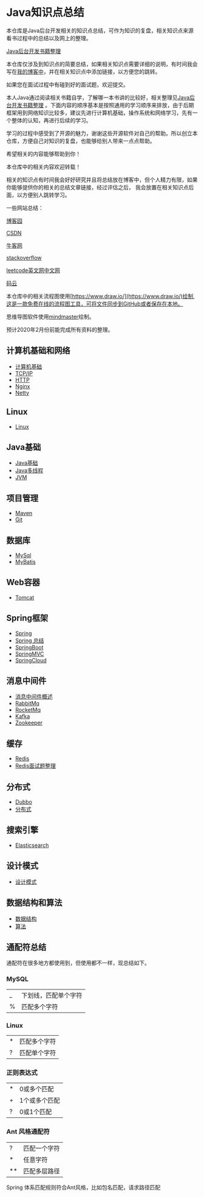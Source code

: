 # Java知识点总结
  
   本仓库是Java后台开发相关的知识点总结，可作为知识的复盘，相关知识点来源看书过程中的总结以及网上的整理。
   
   [Java后台开发书籍整理](https://github.com/lgjlife/open-source-repo-link/blob/master/README.md)
   
   本仓库仅涉及到知识点的简要总结，如果相关知识点需要详细的说明，有时间我会写在[我的博客中](https://www.cnblogs.com/lgjlife/)，并在相关知识点中添加链接，以方便您的跳转。
   
   如果您在面试过程中有碰到好的面试题，欢迎提交。
   
   本人Java通过阅读相关书籍自学，了解哪一本书讲的比较好，相关整理见[Java后台开发书籍整理](https://github.com/lgjlife/open-source-repo-link/blob/master/README.md)
   。下面内容的顺序基本是按照通用的学习顺序来排放，由于后期框架用到网络知识比较多，建议先进行计算机基础，操作系统和网络学习，先有一个整体的认知，再进行后续的学习。
     
   学习的过程中感受到了开源的魅力，谢谢这些开源软件对自己的帮助。所以创立本仓库，方便自己对知识的复盘，也能够给别人带来一点点帮助。
  
   希望相关的内容能够帮助到你！
   
   本仓库中的相关内容欢迎转载！
   
   相关的知识点有时间我会好好研究并且将总结放在博客中，但个人精力有限，如果你能够提供你的相关的总结文章链接，经过评估之后，
   我会放置在相关知识点后面，以方便别人跳转学习。
   
   一些网站总结：
   
   [博客园](https://www.cnblogs.com/)
   
   [CSDN](https://www.csdn.net/)
   
   [牛客网](https://www.nowcoder.com/)
   
   [stackoverflow](https://stackoverflow.com/)
   
   [leetcode英文网](https://leetcode.com/)[中文网](https://leetcode-cn.com/)
   
   [码云](https://gitee.com/)
   
   本仓库中的相关流程图使用[https://www.draw.io/](https://www.draw.io/)绘制,这是一款免费在线的流程图工具，可将文件同步到GitHub或者保存在本地。
   
   思维导图软件使用[mindmaster](https://www.edrawsoft.cn/download/mindmaster/)绘制。
   
   预计2020年2月份前能完成所有资料的整理。
   
## 计算机基础和网络
* [计算机基础](https://github.com/lgjlife/Java-Interview/blob/master/Network/%E8%AE%A1%E7%AE%97%E6%9C%BA%E5%9F%BA%E7%A1%80.md)
* [TCP/IP](https://github.com/lgjlife/Java-Interview/blob/master/Network/TCPIP.md)
* [HTTP](https://github.com/lgjlife/Java-Interview/blob/master/Network/Http.md)
* [Nginx](https://github.com/lgjlife/Java-Interview/blob/master/Network/Nginx.md)
* [Netty](https://github.com/lgjlife/Java-Interview/blob/master/Network/Netty.md)

## Linux
* [Linux](https://github.com/lgjlife/Java-Interview/blob/master/Linux/Linux.md)


## Java基础
* [Java基础](https://github.com/lgjlife/Java-Interview/blob/master/JavaBase/JavaBase.md)
* [Java多线程](https://github.com/lgjlife/Java-Interview/blob/master/JavaBase/JavaThread.md)
* [JVM](https://github.com/lgjlife/Java-Interview/blob/master/JavaBase/JVM.md)

## 项目管理
* [Maven](https://github.com/lgjlife/Java-Interview/blob/master/ProjectManager/Maven.md)
* [Git](https://github.com/lgjlife/Java-Interview/blob/master/ProjectManager/Git.md)

## 数据库
* [MySql](https://github.com/lgjlife/Java-Interview/blob/master/Database%2FMysql.md)
* [MyBatis](https://github.com/lgjlife/Java-Interview/blob/master/DataBase%2FMybatis.md)

## Web容器
* [Tomcat](https://github.com/lgjlife/Java-Interview/blob/master/WebContainer%2FTomcat.md)

## Spring框架
* [Spring](https://github.com/lgjlife/Java-Interview/blob/master/Spring%2FSpring.md)
* [Spring 总结](https://github.com/lgjlife/Java-Interview/blob/master/Spring/Spring.md)
* [SpringBoot](https://github.com/lgjlife/Java-Interview/blob/master/Spring%2FSpringBoot.md)
* [SpringMVC](https://github.com/lgjlife/Java-Interview/blob/master/Spring%2FSpringMVC.md)
* [SpringCloud](https://github.com/lgjlife/Java-Interview/blob/master/Spring%2FSpringCloud.md)

## 消息中间件
* [消息中间件概述](https://github.com/lgjlife/Java-Interview/blob/master/Message/message.md)
* [RabbitMq](https://github.com/lgjlife/Java-Interview/blob/master/Message/RabbitMQ.md)
* [RocketMq](https://github.com/lgjlife/Java-Interview/blob/master/Message/RocketMQ.md)
* [Kafka](https://github.com/lgjlife/Java-Interview/blob/master/Message/KAFKA.md)
* [Zookeeper](https://github.com/lgjlife/Java-Interview/blob/master/Message/Zookeeper.md)

## 缓存
*  [Redis](https://github.com/lgjlife/Java-Interview/blob/master/Cache/Redis.md)
*  [Redis面试题整理](https://github.com/lgjlife/Java-Interview/blob/master/Cache/Redis-Interview.md)
## 分布式
* [Dubbo](https://github.com/lgjlife/Java-Interview/blob/master/Distributed/Dubbo.md)
* [分布式](https://github.com/lgjlife/Java-Interview/blob/master/Distributed/Distributed.md)

## 搜索引擎
* [Elasticsearch](https://github.com/lgjlife/Java-Interview)

## 设计模式
* [设计模式](https://github.com/lgjlife/Java-Interview/blob/master/DesignPatterns/DesignPatterns.md)

## 数据结构和算法
* [数据结构](https://github.com/lgjlife/Java-Interview/blob/master/DataStructuresAndAlgorithms/DataStructures.md)
* [算法](https://github.com/lgjlife/Java-Interview/blob/master/DataStructuresAndAlgorithms/Algorithms.md)



## 通配符总结
通配符在很多地方都使用到，但使用都不一样，现总结如下。

### MySQL
|||
|---|---|
|_|下划线，匹配单个字符|
|%|匹配多个字符|

### Linux
|||
|---|---|
|*|匹配多个字符|
|?|匹配单个字符|
### 正则表达式

|||
|---|---|
|*|0或多个匹配|
|+|1个或多个匹配|
|?|0或1个匹配|

### Ant 风格通配符

|||
|---|---|
|?|匹配一个字符|
|*|任意字符|
|**|匹配多层路径|
Spring 体系匹配规则符合Ant风格，比如包名匹配，请求路径匹配









